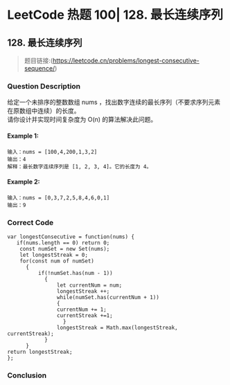 # LeetCode 热题 100| 128. 最长连续序列

## 128. 最长连续序列
> 题目链接:(https://leetcode.cn/problems/longest-consecutive-sequence/)

### Question Description
给定一个未排序的整数数组 nums ，找出数字连续的最长序列（不要求序列元素在原数组中连续）的长度。<br>
请你设计并实现时间复杂度为 O(n) 的算法解决此问题。<br>

#### Example 1:
```
输入：nums = [100,4,200,1,3,2]
输出：4
解释：最长数字连续序列是 [1, 2, 3, 4]。它的长度为 4。
```
#### Example 2:
```
输入：nums = [0,3,7,2,5,8,4,6,0,1]
输出：9
```

### Correct Code
```
var longestConsecutive = function(nums) {
   if(nums.length == 0) return 0;
    const numSet = new Set(nums);
    let longestStreak = 0;
    for(const num of numSet)
      {
          if(!numSet.has(num - 1))
            {
                let currentNum = num;
                longestStreak ++;
                while(numSet.has(currentNum + 1))
                {
                currentNum += 1;
                currentStreak +=1;
                  }
                longestStreak = Math.max(longestStreak, currentStreak);
            }
      }
return longestStreak;
};
```
### Conclusion
